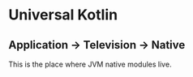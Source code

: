 # Universal Kotlin

## Application -> Television -> Native

This is the place where JVM native modules live.
